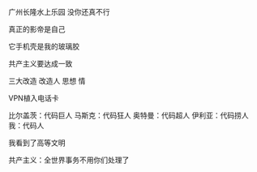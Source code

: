 广州长隆水上乐园 没你还真不行

真正的影帝是自己

它手机壳是我的玻璃胶

共产主义要达成一致

三大改造 改造人 思想 情

VPN植入电话卡

比尔盖茨：代码巨人 马斯克：代码狂人 奥特曼：代码超人 伊利亚：代码捞人 我：代码人

我看到了高等文明

共产主义：全世界事务不用你们处理了